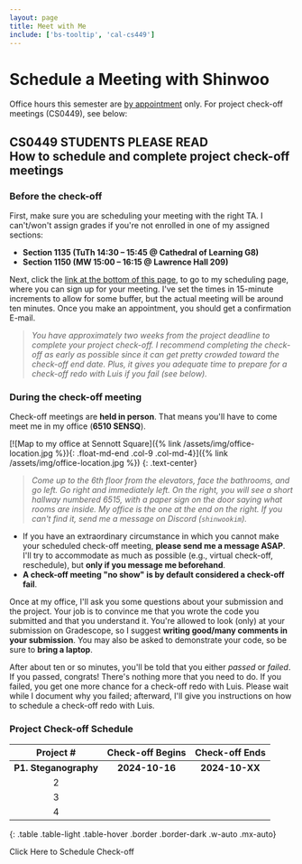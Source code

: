 ```yaml
---
layout: page
title: Meet with Me
include: ['bs-tooltip', 'cal-cs449']
---
```


# Schedule a Meeting with Shinwoo

Office hours this semester are [by appointment](mailto:{{site.email}}?subject=Office%20Hours%20Appointment) only. For project check-off meetings (CS0449), see below:

<div class="mb-4 p-3 bg-secondary-subtle rounded-3" markdown="1">

## <span class="badge text-bg-info">CS0449 STUDENTS PLEASE READ</span><br />How to schedule and complete project check-off meetings

### Before the check-off
First, make sure you are scheduling your meeting with the right TA. I can't/won't assign grades if you're not enrolled in one of my assigned sections:
- **Section 1135 (TuTh 14:30 – 15:45 @ Cathedral of Learning G8)** 
- **Section 1150 (MW 15:00 – 16:15 @ Lawrence Hall 209)**

Next, click the [link at the bottom of this page](#scheduler), to go to my scheduling page, where you can sign up for your meeting. I've set the times in 15-minute increments to allow for some buffer, but the actual meeting will be around ten minutes. Once you make an appointment, you should get a confirmation E-mail.

> *You have approximately two weeks from the project deadline to complete your project check-off. I recommend completing the check-off as early as possible since it can get pretty crowded toward the check-off end date. Plus, it gives you adequate time to prepare for a check-off redo with Luis if you fail (see below).*

### During the check-off meeting
Check-off meetings are **held in person**. That means you'll have to come meet me in my office (**6510 SENSQ**). 

[![Map to my office at Sennott Square]({% link /assets/img/office-location.jpg %}){: .float-md-end .col-9 .col-md-4}]({% link /assets/img/office-location.jpg %})
{: .text-center}
> *Come up to the 6th floor from the elevators, face the bathrooms, and go left. Go right and immediately left. On the right, you will see a short hallway numbered 6515, with a paper sign on the door saying what rooms are inside. My office is the one at the end on the right. If you can't find it, send me a message on Discord (`shinwookim`).* 

- If you have an extraordinary circumstance in which you cannot make your scheduled check-off meeting, **please send me a message ASAP**. I'll try to accommodate as much as possible (e.g., virtual check-off, reschedule), but **only if you message me beforehand**.
- **A check-off meeting "no show" is by default considered a check-off fail**.

Once at my office, I'll ask you some questions about your submission and the project. Your job is to convince me that you wrote the code you submitted and that you understand it. You're allowed to look (only) at your submission on Gradescope, so I suggest **writing good/many comments in your submission**. You may also be asked to demonstrate your code, so be sure to **bring a laptop**.

After about ten or so minutes, you'll be told that you either *passed* or *failed*. If you passed, congrats! There's nothing more that you need to do. If you failed, you get one more chance for a check-off redo with Luis. Please wait while I document why you failed; afterward, I'll give you instructions on how to schedule a check-off redo with Luis.

### Project Check-off Schedule

|       Project #       | Check-off Begins | Check-off Ends |
| :-------------------: | :--------------: | :------------: |
| **P1. Steganography** |  **2024-10-16**  | **2024-10-XX** |
|           2           |                  |                |
|           3           |                  |                |
|           4           |                  |                |
{: .table .table-light .table-hover .border .border-dark .w-auto .mx-auto}

<div class="mx-auto text-center">
    <btn class="strong btn btn-info text-dark" data-cal-link="shinwookim/cs0449" data-cal-namespace="cs0449" data-cal-config='{"layout":"month_view"}'>
        Click Here to Schedule Check-off
    </btn>
</div>